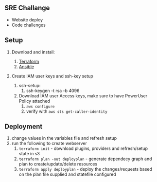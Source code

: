## SRE Challange

* Website deploy
* Code challenges

## Setup

1. Download and install:
   1. [Terraform](https://developer.hashicorp.com/terraform/downloads)
   2. [Ansible](https://docs.ansible.com/ansible/latest/installation_guide/intro_installation.html)

2. Create IAM user keys and ssh-key setup
   1. ssh-setup:
      1. ssh-keygen -t rsa -b 4096
   2. Download IAM user Access keys, make sure to have PowerUser Policy attached
      1. `aws configure`
      2. verify with `aws sts get-caller-identity`

## Deployment
1. change values in the variables file and refresh setup
2. run the following to create webserver
   1. `terraform init` - download plugins, providers and refresh/setup state in s3
   2. `terraform plan -out deployplan` - generate dependecy graph and plan to create/update/delete resources
   3. `terraform apply deployplan` - deploy the changes/requests based on the plan file supplied and statefile configured